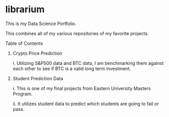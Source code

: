 # librarium
This is my Data Science Portfolio. 

This combines all of my various repositories of my favorite projects.

Table of Contents
1. Crypto Price Prediction
   
   i. Utilizing S&P500 data and BTC data, I am benchmarking them against each other to see if BTC is a valid long term investment.

3. Student Prediction Data
   
   i. This is one of my final projects from Eastern University Masters Program.
   
   ii. It utilizes student data to predict which students are going to fail or pass.
